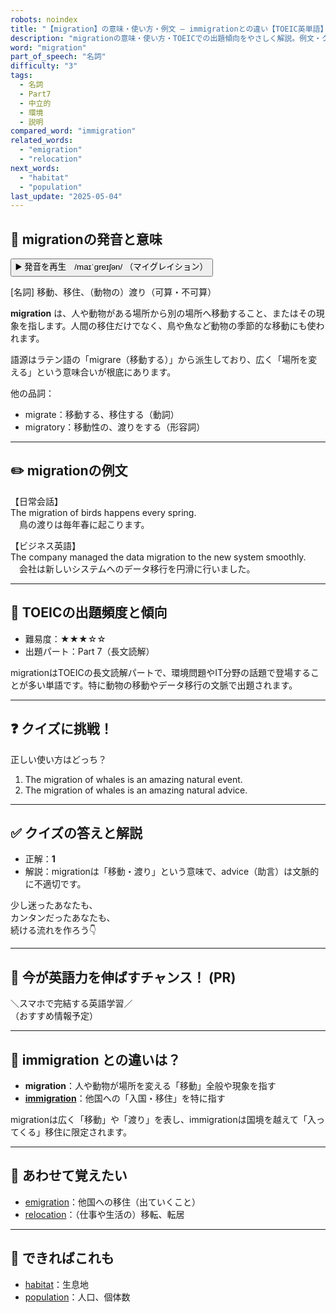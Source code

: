 ```yaml
---
robots: noindex
title: "【migration】の意味・使い方・例文 ― immigrationとの違い【TOEIC英単語】"
description: "migrationの意味・使い方・TOEICでの出題傾向をやさしく解説。例文・クイズ付きでimmigrationとの違いもわかりやすく学べます。"
word: "migration"
part_of_speech: "名詞"
difficulty: "3"
tags:
  - 名詞
  - Part7
  - 中立的
  - 環境
  - 説明
compared_word: "immigration"
related_words:
  - "emigration"
  - "relocation"
next_words:
  - "habitat"
  - "population"
last_update: "2025-05-04"
---
```


## 🔰 migrationの発音と意味

<button class="play-audio" onclick="playTTS('migration')">
  <span class="play-audio-main">
    ▶️ 発音を再生　/maɪˈɡreɪʃən/
  </span>
  <span class="play-audio-sub">
    （マイグレイション）
  </span>
</button>

[名詞] 移動、移住、（動物の）渡り（可算・不可算）

**migration** は、人や動物がある場所から別の場所へ移動すること、またはその現象を指します。人間の移住だけでなく、鳥や魚など動物の季節的な移動にも使われます。

語源はラテン語の「migrare（移動する）」から派生しており、広く「場所を変える」という意味合いが根底にあります。

他の品詞：  
- migrate：移動する、移住する（動詞）
- migratory：移動性の、渡りをする（形容詞）

---

## ✏️ migrationの例文

【日常会話】  
The migration of birds happens every spring.  
　鳥の渡りは毎年春に起こります。

【ビジネス英語】  
The company managed the data migration to the new system smoothly.  
　会社は新しいシステムへのデータ移行を円滑に行いました。

---

## 🎯 TOEICの出題頻度と傾向

- 難易度：★★★☆☆
- 出題パート：Part 7（長文読解）

migrationはTOEICの長文読解パートで、環境問題やIT分野の話題で登場することが多い単語です。特に動物の移動やデータ移行の文脈で出題されます。

---

## ❓ クイズに挑戦！

正しい使い方はどっち？

1. The migration of whales is an amazing natural event.  
2. The migration of whales is an amazing natural advice.

---

## ✅ クイズの答えと解説

- 正解：**1**
- 解説：migrationは「移動・渡り」という意味で、advice（助言）は文脈的に不適切です。

少し迷ったあなたも、  
カンタンだったあなたも、  
続ける流れを作ろう👇️

---

## 🚀 今が英語力を伸ばすチャンス！ (PR)

<div class="info-center">
＼スマホで完結する英語学習／<br>  
（おすすめ情報予定）
</div>

---

## 🤔  immigration との違いは？

- **migration**：人や動物が場所を変える「移動」全般や現象を指す
- **[immigration](/immigration)**：他国への「入国・移住」を特に指す

migrationは広く「移動」や「渡り」を表し、immigrationは国境を越えて「入ってくる」移住に限定されます。

---

## 🧩 あわせて覚えたい

- [emigration](/emigration)：他国への移住（出ていくこと）
- [relocation](/relocation)：（仕事や生活の）移転、転居

---

## 📖 できればこれも

- [habitat](/habitat)：生息地
- [population](/population)：人口、個体数

<!-- cvid: aid26_bid47 -->
